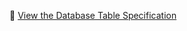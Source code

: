 📄 [View the Database Table Specification](https://docs.google.com/spreadsheets/d/1F9rpUXEZxIicI3c23Vide9FGbeQgUOO_/edit?usp=sharing&ouid=110149644358726266941&rtpof=true&sd=true)
